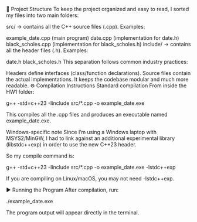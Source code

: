 📂 Project Structure
To keep the project organized and easy to read, I sorted my files into two main folders:

src/ → contains all the C++ source files (.cpp).
Examples:

example_date.cpp (main program)
date.cpp (implementation for date.h)
black_scholes.cpp (implementation for black_scholes.h)
include/ → contains all the header files (.h).
Examples:

date.h
black_scholes.h
This separation follows common industry practices:

Headers define interfaces (class/function declarations).
Source files contain the actual implementations.
It keeps the codebase modular and much more readable.
⚙️ Compilation Instructions
Standard compilation
From inside the HW1 folder:

g++ -std=c++23 -Iinclude src/*.cpp -o example_date.exe

This compiles all the .cpp files and produces an executable named example_date.exe.

Windows-specific note
Since I’m using a Windows laptop with MSYS2/MinGW, I had to link against an additional experimental library (libstdc++exp) in order to use the new C++23 <print> header.

So my compile command is:

g++ -std=c++23 -Iinclude src/*.cpp -o example_date.exe -lstdc++exp

If you are compiling on Linux/macOS, you may not need -lstdc++exp.

▶️ Running the Program
After compilation, run:

./example_date.exe

The program output will appear directly in the terminal.

